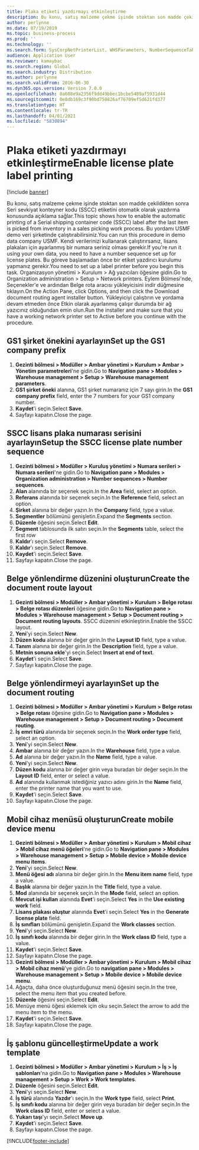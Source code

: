 ```yaml
---
title: Plaka etiketi yazdırmayı etkinleştirme
description: Bu konu, satış malzeme çekme işinde stoktan son madde çekildikten sonra Seri sevkiyat konteyner kodu (SSCC) etiketini otomatik olarak yazdırma konusunda açıklama sağlar.
author: perlynne
ms.date: 07/19/2019
ms.topic: business-process
ms.prod: ''
ms.technology: ''
ms.search.form: SysCorpNetPrinterList, WHSParameters, NumberSequenceTableListPage, NumberSequenceDetails, WHSDocumentRoutingLayout, WHSDocumentRouting, WHSRFMenuItem, WHSRFMenu, WHSWorkTemplateTable, WHSLicensePlateLabelBuildConfig, WHSLicensePlateLabel
audience: Application User
ms.reviewer: kamaybac
ms.search.region: Global
ms.search.industry: Distribution
ms.author: perlynne
ms.search.validFrom: 2016-06-30
ms.dyn365.ops.version: Version 7.0.0
ms.openlocfilehash: 0a608e9a2356f9dd49bbec1bcbe5489af5931d44
ms.sourcegitcommit: 0e8db169c3f90bd750826af76709ef5d621fd377
ms.translationtype: HT
ms.contentlocale: tr-TR
ms.lasthandoff: 04/01/2021
ms.locfileid: "5830894"
---
```

# <a name="enable-license-plate-label-printing"></a><span data-ttu-id="f4ee0-103">Plaka etiketi yazdırmayı etkinleştirme</span><span class="sxs-lookup"><span data-stu-id="f4ee0-103">Enable license plate label printing</span></span>

[!include [banner](../../includes/banner.md)]

<span data-ttu-id="f4ee0-104">Bu konu, satış malzeme çekme işinde stoktan son madde çekildikten sonra Seri sevkiyat konteyner kodu (SSCC) etiketini otomatik olarak yazdırma konusunda açıklama sağlar.</span><span class="sxs-lookup"><span data-stu-id="f4ee0-104">This topic shows how to enable the automatic printing of a Serial shipping container code (SSCC) label after the last item is picked from inventory in a sales picking work process.</span></span> <span data-ttu-id="f4ee0-105">Bu yordamı USMF demo veri şirketinde çalıştırabilirsiniz.</span><span class="sxs-lookup"><span data-stu-id="f4ee0-105">You can run this procedure in demo data company USMF.</span></span> <span data-ttu-id="f4ee0-106">Kendi verilerinizi kullanarak çalıştırırsanız, lisans plakaları için ayarlanmış bir numara seriniz olması gerekir.</span><span class="sxs-lookup"><span data-stu-id="f4ee0-106">If you're run it using your own data, you need to have a number sequence set up for license plates.</span></span> <span data-ttu-id="f4ee0-107">Bu göreve başlamadan önce bir etiket yazdırıcı kurulumu yapmanız gerekir.</span><span class="sxs-lookup"><span data-stu-id="f4ee0-107">You need to set up a label printer before you begin this task.</span></span> <span data-ttu-id="f4ee0-108">Organizasyon yönetimi > Kurulum > Ağ yazıcıları öğesine gidin.</span><span class="sxs-lookup"><span data-stu-id="f4ee0-108">Go to Organization administration > Setup > Network printers.</span></span> <span data-ttu-id="f4ee0-109">Eylem Bölmesi'nde, Seçenekler'e ve ardından Belge rota aracısı yükleyicisini indir düğmesine tıklayın.</span><span class="sxs-lookup"><span data-stu-id="f4ee0-109">On the Action Pane, click Options, and then click the Download document routing agent installer button.</span></span> <span data-ttu-id="f4ee0-110">Yükleyiciyi çalıştırın ve yordama devam etmeden önce Etkin olarak ayarlanmış çalışır durumda bir ağ yazıcınız olduğundan emin olun.</span><span class="sxs-lookup"><span data-stu-id="f4ee0-110">Run the installer and make sure that you have a working network printer set to Active before you continue with the procedure.</span></span>


## <a name="set-up-the-gs1-company-prefix"></a><span data-ttu-id="f4ee0-111">GS1 şirket önekini ayarlayın</span><span class="sxs-lookup"><span data-stu-id="f4ee0-111">Set up the GS1 company prefix</span></span>
1. <span data-ttu-id="f4ee0-112">**Gezinti bölmesi > Modüller > Ambar yönetimi > Kurulum > Ambar > Yönetim parametreleri**'ne gidin.</span><span class="sxs-lookup"><span data-stu-id="f4ee0-112">Go to **Navigation pane > Modules > Warehouse management > Setup > Warehouse management parameters**.</span></span>
2. <span data-ttu-id="f4ee0-113">**GS1 şirket öneki** alanına, GS1 şirket numaranız için 7 sayı girin.</span><span class="sxs-lookup"><span data-stu-id="f4ee0-113">In the **GS1 company prefix** field, enter the 7 numbers for your GS1 company number.</span></span>
3. <span data-ttu-id="f4ee0-114">**Kaydet**'i seçin.</span><span class="sxs-lookup"><span data-stu-id="f4ee0-114">Select **Save**.</span></span>
4. <span data-ttu-id="f4ee0-115">Sayfayı kapatın.</span><span class="sxs-lookup"><span data-stu-id="f4ee0-115">Close the page.</span></span>

## <a name="setup-the-sscc-license-plate-number-sequence"></a><span data-ttu-id="f4ee0-116">SSCC lisans plaka numarası serisini ayarlayın</span><span class="sxs-lookup"><span data-stu-id="f4ee0-116">Setup the SSCC license plate number sequence</span></span>
1. <span data-ttu-id="f4ee0-117">**Gezinti bölmesi > Modüller > Kuruluş yönetimi > Numara serileri > Numara serileri**'ne gidin.</span><span class="sxs-lookup"><span data-stu-id="f4ee0-117">Go to **Navigation pane > Modules > Organization administration > Number sequences > Number sequences**.</span></span>
2. <span data-ttu-id="f4ee0-118">**Alan** alanında bir seçenek seçin.</span><span class="sxs-lookup"><span data-stu-id="f4ee0-118">In the **Area** field, select an option.</span></span>
3. <span data-ttu-id="f4ee0-119">**Referans** alanında bir seçenek seçin.</span><span class="sxs-lookup"><span data-stu-id="f4ee0-119">In the **Reference** field, select an option.</span></span>
4. <span data-ttu-id="f4ee0-120">**Şirket** alanına bir değer yazın.</span><span class="sxs-lookup"><span data-stu-id="f4ee0-120">In the **Company** field, type a value.</span></span>
5. <span data-ttu-id="f4ee0-121">**Segmentler** bölümünü genişletin.</span><span class="sxs-lookup"><span data-stu-id="f4ee0-121">Expand the **Segments** section.</span></span>
6. <span data-ttu-id="f4ee0-122">**Düzenle** öğesini seçin.</span><span class="sxs-lookup"><span data-stu-id="f4ee0-122">Select **Edit**.</span></span>
7. <span data-ttu-id="f4ee0-123">**Segment** tablosunda ilk satırı seçin.</span><span class="sxs-lookup"><span data-stu-id="f4ee0-123">In the **Segments** table, select the first row</span></span>
8. <span data-ttu-id="f4ee0-124">**Kaldır**'ı seçin.</span><span class="sxs-lookup"><span data-stu-id="f4ee0-124">Select **Remove**.</span></span>
9. <span data-ttu-id="f4ee0-125">**Kaldır**'ı seçin.</span><span class="sxs-lookup"><span data-stu-id="f4ee0-125">Select **Remove**.</span></span>
10. <span data-ttu-id="f4ee0-126">**Kaydet**'i seçin.</span><span class="sxs-lookup"><span data-stu-id="f4ee0-126">Select **Save**.</span></span>
11. <span data-ttu-id="f4ee0-127">Sayfayı kapatın.</span><span class="sxs-lookup"><span data-stu-id="f4ee0-127">Close the page.</span></span>

## <a name="create-the-document-route-layout"></a><span data-ttu-id="f4ee0-128">Belge yönlendirme düzenini oluşturun</span><span class="sxs-lookup"><span data-stu-id="f4ee0-128">Create the document route layout</span></span>
1. <span data-ttu-id="f4ee0-129">**Gezinti bölmesi > Modüller > Ambar yönetimi > Kurulum > Belge rotası > Belge rotası düzenleri** öğesine gidin.</span><span class="sxs-lookup"><span data-stu-id="f4ee0-129">Go to **Navigation pane > Modules > Warehouse management > Setup > Document routing > Document routing layouts**.</span></span> <span data-ttu-id="f4ee0-130">SSCC düzenini etkinleştirin.</span><span class="sxs-lookup"><span data-stu-id="f4ee0-130">Enable the SSCC layout.</span></span>  
2. <span data-ttu-id="f4ee0-131">**Yeni**'yi seçin.</span><span class="sxs-lookup"><span data-stu-id="f4ee0-131">Select **New**.</span></span>
3. <span data-ttu-id="f4ee0-132">**Düzen kodu** alanına bir değer girin.</span><span class="sxs-lookup"><span data-stu-id="f4ee0-132">In the **Layout ID** field, type a value.</span></span>
4. <span data-ttu-id="f4ee0-133">**Tanım** alanına bir değer girin.</span><span class="sxs-lookup"><span data-stu-id="f4ee0-133">In the **Description** field, type a value.</span></span>
5. <span data-ttu-id="f4ee0-134">**Metnin sonuna ekle**'yi seçin.</span><span class="sxs-lookup"><span data-stu-id="f4ee0-134">Select **Insert at end of text**.</span></span>
6. <span data-ttu-id="f4ee0-135">**Kaydet**'i seçin.</span><span class="sxs-lookup"><span data-stu-id="f4ee0-135">Select **Save**.</span></span>
7. <span data-ttu-id="f4ee0-136">Sayfayı kapatın.</span><span class="sxs-lookup"><span data-stu-id="f4ee0-136">Close the page.</span></span>

## <a name="set-up-the-document-routing"></a><span data-ttu-id="f4ee0-137">Belge yönlendirmeyi ayarlayın</span><span class="sxs-lookup"><span data-stu-id="f4ee0-137">Set up the document routing</span></span>
1. <span data-ttu-id="f4ee0-138">**Gezinti bölmesi > Modüller > Ambar yönetimi > Kurulum > Belge rotası > Belge rotası** öğesine gidin.</span><span class="sxs-lookup"><span data-stu-id="f4ee0-138">Go to **Navigation pane > Modules > Warehouse management > Setup > Document routing > Document routing**.</span></span>
2. <span data-ttu-id="f4ee0-139">**İş emri türü** alanında bir seçenek seçin.</span><span class="sxs-lookup"><span data-stu-id="f4ee0-139">In the **Work order type** field, select an option.</span></span>
3. <span data-ttu-id="f4ee0-140">**Yeni**'yi seçin.</span><span class="sxs-lookup"><span data-stu-id="f4ee0-140">Select **New**.</span></span>
4. <span data-ttu-id="f4ee0-141">**Ambar** alanına bir değer yazın.</span><span class="sxs-lookup"><span data-stu-id="f4ee0-141">In the **Warehouse** field, type a value.</span></span>
5. <span data-ttu-id="f4ee0-142">**Ad** alanına bir değer yazın.</span><span class="sxs-lookup"><span data-stu-id="f4ee0-142">In the **Name** field, type a value.</span></span>
6. <span data-ttu-id="f4ee0-143">**Yeni**'yi seçin.</span><span class="sxs-lookup"><span data-stu-id="f4ee0-143">Select **New**.</span></span>
7. <span data-ttu-id="f4ee0-144">**Düzen kodu** alanına bir değer girin veya buradan bir değer seçin.</span><span class="sxs-lookup"><span data-stu-id="f4ee0-144">In the **Layout ID** field, enter or select a value.</span></span>
8. <span data-ttu-id="f4ee0-145">**Ad** alanında kullanmak istediğiniz yazıcı adını girin.</span><span class="sxs-lookup"><span data-stu-id="f4ee0-145">In the **Name** field, enter the printer name that you want to use.</span></span>
9. <span data-ttu-id="f4ee0-146">**Kaydet**'i seçin.</span><span class="sxs-lookup"><span data-stu-id="f4ee0-146">Select **Save**.</span></span>
10. <span data-ttu-id="f4ee0-147">Sayfayı kapatın.</span><span class="sxs-lookup"><span data-stu-id="f4ee0-147">Close the page.</span></span>

## <a name="create-mobile-device-menu"></a><span data-ttu-id="f4ee0-148">Mobil cihaz menüsü oluşturun</span><span class="sxs-lookup"><span data-stu-id="f4ee0-148">Create mobile device menu</span></span>
1. <span data-ttu-id="f4ee0-149">**Gezinti bölmesi > Modüller > Ambar yönetimi > Kurulum > Mobil cihaz > Mobil cihaz menü öğeleri**'ne gidin.</span><span class="sxs-lookup"><span data-stu-id="f4ee0-149">Go to **Navigation pane > Modules > Warehouse management > Setup > Mobile device > Mobile device menu items**.</span></span>
2. <span data-ttu-id="f4ee0-150">**Yeni**'yi seçin.</span><span class="sxs-lookup"><span data-stu-id="f4ee0-150">Select **New**.</span></span>
3. <span data-ttu-id="f4ee0-151">**Menü öğesi adı** alanına bir değer girin.</span><span class="sxs-lookup"><span data-stu-id="f4ee0-151">In the **Menu item name** field, type a value.</span></span>
4. <span data-ttu-id="f4ee0-152">**Başlık** alanına bir değer yazın.</span><span class="sxs-lookup"><span data-stu-id="f4ee0-152">In the **Title** field, type a value.</span></span>
5. <span data-ttu-id="f4ee0-153">**Mod** alanında bir seçenek seçin.</span><span class="sxs-lookup"><span data-stu-id="f4ee0-153">In the **Mode** field, select an option.</span></span>
6. <span data-ttu-id="f4ee0-154">**Mevcut işi kullan** alanında **Evet**'i seçin.</span><span class="sxs-lookup"><span data-stu-id="f4ee0-154">Select **Yes** in the **Use existing work** field.</span></span>
7. <span data-ttu-id="f4ee0-155">**Lisans plakası oluştur** alanında **Evet**'i seçin.</span><span class="sxs-lookup"><span data-stu-id="f4ee0-155">Select **Yes** in the **Generate license plate** field.</span></span>
8. <span data-ttu-id="f4ee0-156">**İş sınıfları** bölümünü genişletin.</span><span class="sxs-lookup"><span data-stu-id="f4ee0-156">Expand the **Work classes** section.</span></span>
9. <span data-ttu-id="f4ee0-157">**Yeni**'yi seçin.</span><span class="sxs-lookup"><span data-stu-id="f4ee0-157">Select **New**.</span></span>
10. <span data-ttu-id="f4ee0-158">**İş sınıfı kodu** alanında bir değer girin.</span><span class="sxs-lookup"><span data-stu-id="f4ee0-158">In the **Work class ID** field, type a value.</span></span>
11. <span data-ttu-id="f4ee0-159">**Kaydet**'i seçin.</span><span class="sxs-lookup"><span data-stu-id="f4ee0-159">Select **Save**.</span></span>
12. <span data-ttu-id="f4ee0-160">Sayfayı kapatın.</span><span class="sxs-lookup"><span data-stu-id="f4ee0-160">Close the page.</span></span>
13. <span data-ttu-id="f4ee0-161">**Gezinti bölmesi > Modüller > Ambar yönetimi > Kurulum > Mobil cihaz > Mobil cihaz menü**'ye gidin.</span><span class="sxs-lookup"><span data-stu-id="f4ee0-161">Go to **navigation pane > Modules > Warehouse management > Setup > Mobile device > Mobile device menu**.</span></span>
14. <span data-ttu-id="f4ee0-162">Ağaçta, daha önce oluşturduğunuz menü öğesini seçin.</span><span class="sxs-lookup"><span data-stu-id="f4ee0-162">In the tree, select the menu item that you created before.</span></span>
15. <span data-ttu-id="f4ee0-163">**Düzenle** öğesini seçin.</span><span class="sxs-lookup"><span data-stu-id="f4ee0-163">Select **Edit**.</span></span>
16. <span data-ttu-id="f4ee0-164">Menüye menü öğesi eklemek için oku seçin.</span><span class="sxs-lookup"><span data-stu-id="f4ee0-164">Select the arrow to add the menu item to the menu.</span></span>
17. <span data-ttu-id="f4ee0-165">**Kaydet**'i seçin.</span><span class="sxs-lookup"><span data-stu-id="f4ee0-165">Select **Save**.</span></span>
18. <span data-ttu-id="f4ee0-166">Sayfayı kapatın.</span><span class="sxs-lookup"><span data-stu-id="f4ee0-166">Close the page.</span></span>

## <a name="update-a-work-template"></a><span data-ttu-id="f4ee0-167">İş şablonu güncelleştirme</span><span class="sxs-lookup"><span data-stu-id="f4ee0-167">Update a work template</span></span>
1. <span data-ttu-id="f4ee0-168">**Gezinti bölmesi > Modüller > Ambar yönetimi > Kurulum > İş > İş şablonları**'na gidin.</span><span class="sxs-lookup"><span data-stu-id="f4ee0-168">Go to **Navigation pane > Modules > Warehouse management > Setup > Work > Work templates**.</span></span>
2. <span data-ttu-id="f4ee0-169">**Düzenle** öğesini seçin.</span><span class="sxs-lookup"><span data-stu-id="f4ee0-169">Select **Edit**.</span></span>
3. <span data-ttu-id="f4ee0-170">**Yeni**'yi seçin.</span><span class="sxs-lookup"><span data-stu-id="f4ee0-170">Select **New**.</span></span>
4. <span data-ttu-id="f4ee0-171">**İş türü** alanında **Yazdır**'ı seçin.</span><span class="sxs-lookup"><span data-stu-id="f4ee0-171">In the **Work type** field, select **Print**.</span></span>
5. <span data-ttu-id="f4ee0-172">**İş sınıfı kodu** alanına bir değer girin veya buradan bir değer seçin.</span><span class="sxs-lookup"><span data-stu-id="f4ee0-172">In the **Work class ID** field, enter or select a value.</span></span>
6. <span data-ttu-id="f4ee0-173">**Yukarı taşı**'yı seçin.</span><span class="sxs-lookup"><span data-stu-id="f4ee0-173">Select **Move up**.</span></span>
7. <span data-ttu-id="f4ee0-174">**Kaydet**'i seçin.</span><span class="sxs-lookup"><span data-stu-id="f4ee0-174">Select **Save**.</span></span>
8. <span data-ttu-id="f4ee0-175">Sayfayı kapatın.</span><span class="sxs-lookup"><span data-stu-id="f4ee0-175">Close the page.</span></span>



[!INCLUDE[footer-include](../../../includes/footer-banner.md)]